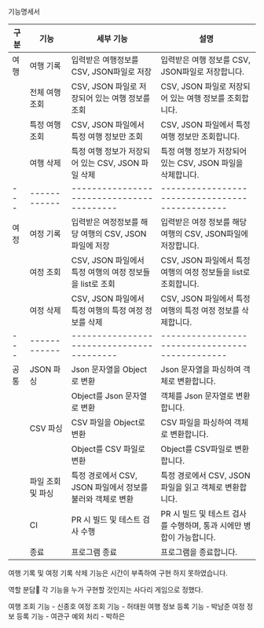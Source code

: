 <bold>기능명세서</bold>


| 구분   | 기능            | 세부 기능                                      | 설명                                               |
| ---- | ------------- | ------------------------------------------ | ------------------------------------------------ |
| 여행   | 여행 기록         | 입력받은 여행정보를 CSV, JSON파일로 저장                 | 입력받은 여행 정보를 CSV, JSON파일로 저장합니다.                  |
|      | 전체 여행 조회      | CSV, JSON 파일로 저장되어 있는 여행 정보를 조회            | CSV, JSON 파일로 저장되어 있는 여행 정보를 조회합니다.              |
|      | 특정 여행 조회      | CSV, JSON 파일에서 특정 여행 정보만 조회                | CSV, JSON 파일에서 특정 여행 정보만 조회합니다.                  |
|      | 여행 삭제         | 특정 여행 정보가 저장되어 있는 CSV, JSON 파일 삭제          | 특정 여행 정보가 저장되어 있는 CSV, JSON 파일을 삭제합니다.           |
| \--- | \------------ | \----------------------------------------- | \----------------------------------------------- |
| 여정   | 여정 기록         | 입력받은 여정정보를 해당 여행의 CSV, JSON 파일에 저장         | 입력받은 여정 정보를 해당 여행의 CSV, JSON파일에 저장합니다.           |
|      | 여정 조회         | CSV, JSON 파일에서 특정 여행의 여정 정보들을 list로 조회     | CSV, JSON 파일에서 특정 여행의 여정 정보들을 list로 조회합니다.       |
|      | 여정 삭제         | CSV, JSON 파일에서 특정 여행의 특정 여정 정보를 삭제         | CSV, JSON 파일에서 특정 여행의 특정 여정 정보를 삭제합니다.           |
| \--- | \------------ | \----------------------------------------- | \----------------------------------------------- |
| 공통   | JSON 파싱       | Json 문자열을 Object로 변환                       | Json 문자열을 파싱하여 객체로 변환합니다.                        |
|      |               | Object를 Json 문자열로 변환                       | 객체를 Json 문자열로 변환합니다.                             |
|      | CSV 파싱        | CSV 파일을 Object로 변환                         | CSV 파일을 파싱하여 객체로 변환합니다.                          |
|      |               | Object를 CSV 파일로 변환                         | Object를 CSV파일로 변환합니다.                            |
|      | 파일 조회 및 파싱    | 특정 경로에서 CSV, JSON 파일에서 정보를 불러와 객체로 변환      | 특정 경로에서 CSV, JSON 파일을 읽고 객체로 변환합니다.              |
|      | CI            | PR 시 빌드 및 테스트 검사 수행                        | PR 시 빌드 및 테스트 검사를 수행하며, 통과 시에만 병합이 가능합니다.        |
|      | 종료            | 프로그램 종료                                    | 프로그램을 종료합니다.                                     |

여행 기록 및 여정 기록 삭제 기능은 시간이 부족하여 구현 하지 못하였습니다.

역할 분담👥
각 기능을 누가 구현할 것인지는 사다리 게임으로 정했다.

여행 조회 기능 - 신종호
여정 조회 기능 - 허태원
여행 정보 등록 기능 - 박남준
여정 정보 등록 기능 - 여관구
예외 처리 - 박하은
